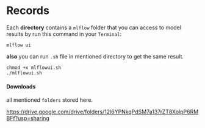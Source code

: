# Records

Each **directory** contains a `mlflow` folder that you can access to model results by run this command in your `Terminal`:

    mlflow ui

**also** you can run `.sh` file in mentioned directory to get the same result.

    chmod +x mlflowui.sh
    ./mlflowui.sh


#### Downloads

all mentioned `folders` stored here.

https://drive.google.com/drive/folders/12l6YPNkqPdSM7a137rZT8XolpP6RMBFf?usp=sharing
